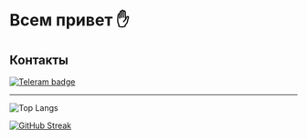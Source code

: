 # Всем привет ✋

## Контакты

<a href = "https://t.me/LifeLikeBoxOfChocolates">
<img src="https://img.shields.io/badge/Telegram-blue?style=for-the-badge&logo=Telegram&logoColor=white" alt="Teleram badge"/>
</a>

---- 

![Top Langs](https://github-readme-stats.vercel.app/api/top-langs/?username=waterwa1ker&layout=compact)

[![GitHub Streak](http://github-readme-streak-stats.herokuapp.com?user=waterwa1ker)](https://git.io/streak-stats)

